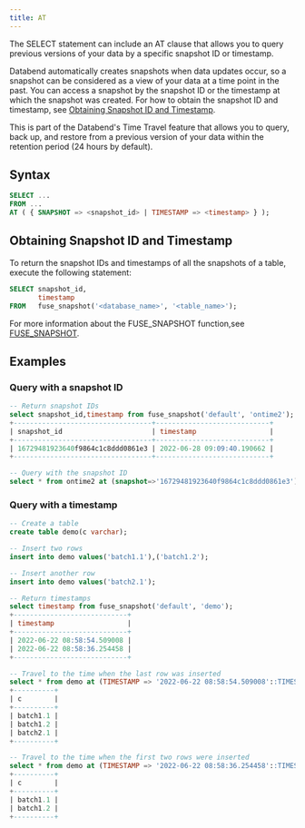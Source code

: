 ```yaml
---
title: AT
---
```


The SELECT statement can include an AT clause that allows you to query previous versions of your data by a specific snapshot ID or timestamp.

Databend automatically creates snapshots when data updates occur, so a snapshot can be considered as a view of your data at a time point in the past. You can access a snapshot by the snapshot ID or the timestamp at which the snapshot was created. For how to obtain the snapshot ID and timestamp, see [Obtaining Snapshot ID and Timestamp](#obtaining-snapshot-id-and-timestamp).

This is part of the Databend's Time Travel feature that allows you to query, back up, and restore from a previous version of your data within the retention period (24 hours by default).

## Syntax

```sql    
SELECT ...
FROM ...
AT ( { SNAPSHOT => <snapshot_id> | TIMESTAMP => <timestamp> } );
```

## Obtaining Snapshot ID and Timestamp

To return the snapshot IDs and timestamps of all the snapshots of a table, execute the following statement:

```sql
SELECT snapshot_id, 
       timestamp 
FROM   fuse_snapshot('<database_name>', '<table_name>'); 
```

For more information about the FUSE_SNAPSHOT function,see [FUSE_SNAPSHOT](../../15-sql-functions/111-system-functions/fuse_snapshot.md).

## Examples

### Query with a snapshot ID

```sql
-- Return snapshot IDs
select snapshot_id,timestamp from fuse_snapshot('default', 'ontime2');
+----------------------------------+----------------------------+
| snapshot_id                      | timestamp                  |
+----------------------------------+----------------------------+
| 16729481923640f9864c1c8ddd0861e3 | 2022-06-28 09:09:40.190662 |
+----------------------------------+----------------------------+

-- Query with the snapshot ID
select * from ontime2 at (snapshot=>'16729481923640f9864c1c8ddd0861e3');
```

### Query with a timestamp

```sql
-- Create a table
create table demo(c varchar);

-- Insert two rows
insert into demo values('batch1.1'),('batch1.2');

-- Insert another row
insert into demo values('batch2.1');

-- Return timestamps
select timestamp from fuse_snapshot('default', 'demo'); 
+----------------------------+
| timestamp                  |
+----------------------------+
| 2022-06-22 08:58:54.509008 |
| 2022-06-22 08:58:36.254458 |
+----------------------------+

-- Travel to the time when the last row was inserted
select * from demo at (TIMESTAMP => '2022-06-22 08:58:54.509008'::TIMESTAMP); 
+----------+
| c        |
+----------+
| batch1.1 |
| batch1.2 |
| batch2.1 |
+----------+

-- Travel to the time when the first two rows were inserted
select * from demo at (TIMESTAMP => '2022-06-22 08:58:36.254458'::TIMESTAMP); 
+----------+
| c        |
+----------+
| batch1.1 |
| batch1.2 |
+----------+
```